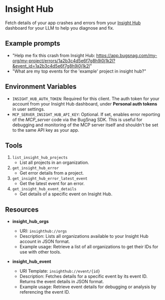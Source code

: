 # Insight Hub

Fetch details of your app crashes and errors from your [Insight Hub](https://www.smartbear.com/insight-hub) dashboard for your LLM to help you diagnose and fix.

## Example prompts

- "Help me fix this crash from Insight Hub: https://app.bugsnag.com/my-org/my-project/errors/1a2b3c4d5e6f7g8h9i0j1k2l?&event_id=1a2b3c4d5e6f7g8h9i0j1k2l"
- "What are my top events for the 'example' project in insight hub?"

## Environment Variables

- `INSIGHT_HUB_AUTH_TOKEN`: Required for this client. The auth token for your account from your Insight Hub dashboard, under **Personal auth tokens** in user settings.
- `MCP_SERVER_INSIGHT_HUB_API_KEY`: Optional. If set, enables error reporting of the _MCP_server_ code via the BugSnag SDK. This is useful for debugging and monitoring of the MCP server itself and shouldn't be set to the same API key as your app.

## Tools

1. `list_insight_hub_projects`
   - List all projects in an organization.
2. `get_insight_hub_error`
   - Get error details from a project.
3. `get_insight_hub_error_latest_event`
   - Get the latest event for an error.
4. `get_insight_hub_event_details`
   - Get details of a specific event on Insight Hub.

## Resources

- **insight_hub_orgs**
  - URI: `insighthub://orgs`
  - Description: Lists all organizations available to your Insight Hub account in JSON format.
  - Example usage: Retrieve a list of all organizations to get their IDs for use with other tools.

- **insight_hub_event**
  - URI Template: `insighthub://event/{id}`
  - Description: Fetches details for a specific event by its event ID. Returns the event details in JSON format.
  - Example usage: Retrieve event details for debugging or analysis by referencing the event ID.